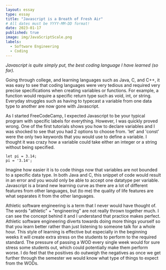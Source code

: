 ```yaml
---
layout: essay
type: essay
title: "Javascript is a Breath of Fresh Air"
# All dates must be YYYY-MM-DD format!
date: 2023-01-17
published: true
image: img/JavaScriptScale.png
labels:
  - Software Engineering
  - Coding
---
```



*Javascript is quite simply put, the best coding language I have learned (so far).*

Going through college, and learning languages such as Java, C, and C++, it was easy to see that coding languages were very tedious and required very precise specifications when creating variables or functions. For example, a function would require a specific return type such as void, int, or string. Everyday struggles such as having to typecast a variable from one data type to another are now gone with Javascript. 

As I started FreeCodeCamp, I expected Javascript to be your typical program with specific labels for everything. However, I was quickly proved wrong. One of the first tutorials shows you how to declare variables and I was shocked to see that you had 2 options to choose from. 'let' and 'const' were the only two keywords that you would use to define a variable. I thought it was crazy how a variable could take either an integer or a string without being specified. 

```
let pi = 3.14;
pi = '3.14';
```

Imagine how easier it is to code things now that variables are not bounded to a specific data type. In both Java and C, this snippet of code would result in an error and you would only be able to accept one datatype per variable. Javascript is a brand new learning curve as there are a lot of different features from other languages, but (to me) the quality of life features are what separates it from the other languages.

Athletic software engineering is a term that I never would have thought of. The words "athletic" + "engineering" are not really thrown together much. I can see the concept behind it and I understand that practice makes perfect. Athletic software engineering diverts towards doing more things yourself so that you learn better rather than just listening to someone talk for a whole hour. This style of learning is effective but especially in the beginning weeks it will create extra stress on the students to perform to the required standard. The pressure of passing a WOD every single week would for sure stress some students out, which could potentially make them perform worse. I do feel that the positives do outweigh the negatives as once we get further through the semester we would know what type of things to expect from the WODs.



